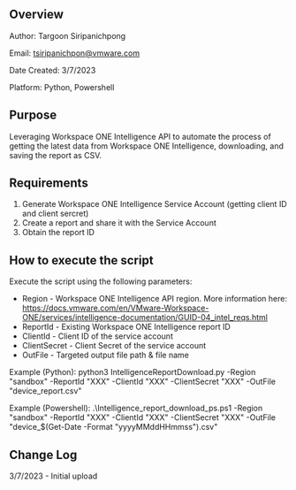 ## Overview

Author: Targoon Siripanichpong

Email: tsiripanichpon@vmware.com

Date Created: 3/7/2023

Platform: Python, Powershell

## Purpose

Leveraging Workspace ONE Intelligence API to automate the process of getting the latest data from Workspace ONE Intelligence, downloading, and saving the report as CSV.

## Requirements

1. Generate Workspace ONE Intelligence Service Account (getting client ID and client sercret)
2. Create a report and share it with the Service Account
3. Obtain the report ID

## How to execute the script

Execute the script using the following parameters:

- Region - Workspace ONE Intelligence API region. More information here:  https://docs.vmware.com/en/VMware-Workspace-ONE/services/intelligence-documentation/GUID-04_intel_reqs.html 
- ReportId - Existing Workspace ONE Intelligence report ID 
- ClientId - Client ID of the service account 
- ClientSecret - Client Secret of the service account 
- OutFile - Targeted output file path & file name 

Example (Python): python3 IntelligenceReportDownload.py -Region "sandbox" -ReportId "XXX" -ClientId "XXX" -ClientSecret "XXX" -OutFile "device_report.csv"

Example (Powershell): .\Intelligence_report_download_ps.ps1 -Region "sandbox" -ReportId "XXX" -ClientId "XXX" -ClientSecret "XXX" -OutFile "device_$(Get-Date -Format "yyyyMMddHHmmss").csv"

## Change Log

3/7/2023 - Initial upload
